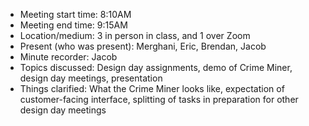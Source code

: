 - Meeting start time: 8:10AM
- Meeting end time: 9:15AM
- Location/medium: 3 in person in class, and 1 over Zoom
- Present (who was present): Merghani, Eric, Brendan, Jacob
- Minute recorder: Jacob
- Topics discussed: Design day assignments, demo of Crime Miner, design day meetings, presentation
- Things clarified: What the Crime Miner looks like, expectation of customer-facing interface, splitting of tasks in preparation for other design day meetings